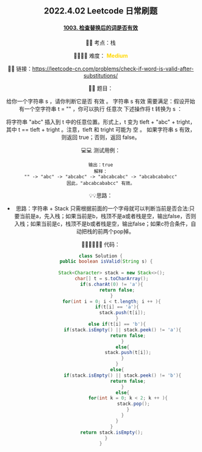 <center><h2>2022.4.02 Leetcode 日常刷题


#### [1003. 检查替换后的词是否有效](https://leetcode-cn.com/problems/check-if-word-is-valid-after-substitutions/)

🔑🔑 考点：栈

🚴‍♀️🚴‍♀️ 难度： <span style = "color:gold; font-weight:bold">Medium</span>

🔗🔗 链接：https://leetcode-cn.com/problems/check-if-word-is-valid-after-substitutions/

📖📖 题目：

给你一个字符串 s ，请你判断它是否 有效 。
字符串 s 有效 需要满足：假设开始有一个空字符串 t = "" ，你可以执行 任意次 下述操作将 t 转换为 s ：

将字符串 "abc" 插入到 t 中的任意位置。形式上，t 变为 tleft + "abc" + tright，其中 t == tleft + tright 。注意，tleft 和 tright 可能为 空 。
如果字符串 s 有效，则返回 true；否则，返回 false。

💻💻 测试用例：

```
输出：true
解释：
"" -> "abc" -> "abcabc" -> "abcabcabc" -> "abcabcababcc"
因此，"abcabcababcc" 有效。
```

💡💡思路：

- 思路：字符串 + Stack 只需根据前面的一个字母就可以判断当前是否合法:只要当前是a，先入栈；如果当前是b，栈顶不是a或者栈是空，输出false，否则入栈；如果当前是c，栈顶不是b或者栈是空，输出false；如果c符合条件，自动把栈的前两个pop掉。

👩🏻‍💻🧑🏻‍💻 代码：

```Java
class Solution {
    public boolean isValid(String s) {
           
        Stack<Character> stack = new Stack<>();
        char[] t = s.toCharArray();
        if(s.charAt(0) != 'a'){
            return false;
        }
        for(int i = 0; i < t.length; i ++ ){
            if(t[i] == 'a'){
                stack.push(t[i]);
            }
            else if(t[i] == 'b'){
                if(stack.isEmpty() || stack.peek() != 'a'){
                    return false;
                }
                else{
                    stack.push(t[i]);
                }
            }
            else{
                if(stack.isEmpty() || stack.peek() != 'b'){
                    return false;
                }
                else{
                    for(int k = 0; k < 2; k ++ ){
                        stack.pop();
                    }
                }
            }
        }
        return stack.isEmpty();
    }
}
```


